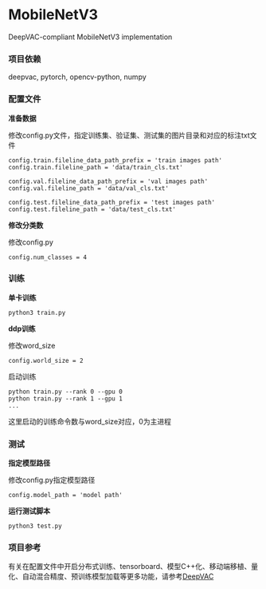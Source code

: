 # MobileNetV3
DeepVAC-compliant MobileNetV3 implementation

### 项目依赖

deepvac, pytorch, opencv-python, numpy

### 配置文件

**准备数据**

修改config.py文件，指定训练集、验证集、测试集的图片目录和对应的标注txt文件

```
config.train.fileline_data_path_prefix = 'train images path'
config.train.fileline_path = 'data/train_cls.txt'

config.val.fileline_data_path_prefix = 'val images path'
config.val.fileline_path = 'data/val_cls.txt'

config.test.fileline_data_path_prefix = 'test images path'
config.test.fileline_path = 'data/test_cls.txt'
```

**修改分类数**

修改config.py

```
config.num_classes = 4
```

### 训练

**单卡训练**

```
python3 train.py
```

**ddp训练**

修改word_size

```
config.world_size = 2

```
启动训练

```
python train.py --rank 0 --gpu 0
python train.py --rank 1 --gpu 1
...
```
这里启动的训练命令数与word_size对应，0为主进程

### 测试

**指定模型路径**

修改config.py指定模型路径

```
config.model_path = 'model path'
```

**运行测试脚本**

```
python3 test.py
```

### 项目参考

有关在配置文件中开启分布式训练、tensorboard、模型C++化、移动端移植、量化、自动混合精度、预训练模型加载等更多功能，请参考[DeepVAC](https://github.com/DeepVAC/deepvac)
